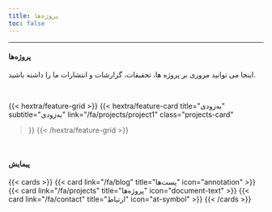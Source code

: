 ```yaml
---
title: پروژه‌ها
toc: false
---
```

---

#### پروژه‌ها
اینجا می توانید مروری بر پروژه ها، تحقیقات، گزارشات و انتشارات ما را داشته باشید.

<br>

{{< hextra/feature-grid >}}
  {{< hextra/feature-card
    title="به‌زودی"
    subtitle="به‌زودی"
    link="/fa/projects/project1"
    class="projects-card"
  >}}
{{< /hextra/feature-grid >}}

<br>

#### پیمایش
{{< cards >}}
  {{< card link="/fa/blog" title="پست‌ها" icon="annotation" >}}
  {{< card link="/fa/projects" title="پروژه‌ها" icon="document-text" >}}
  {{< card link="/fa/contact" title="ارتباط" icon="at-symbol" >}}
{{< /cards >}}
